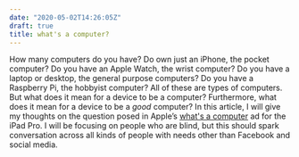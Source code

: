 ```yaml
---
date: "2020-05-02T14:26:05Z"
draft: true
title: what's a computer?
---
```


How many computers do you have? Do own just an iPhone, the pocket
computer? Do you have an Apple Watch, the wrist computer? Do you have
a laptop or desktop, the general purpose computers? Do you have a
Raspberry Pi, the hobbyist computer? All of these are types of
computers. But what does it mean for a device to be a computer?
Furthermore, what does it mean for a device to be a *good* computer?
In this article, I will give my thoughts on the question posed in
Apple’s [what's a
computer](https://9to5mac.com/2017/11/16/ipad-pro-whats-a-computer-ad/)
ad for the iPad Pro. I will be focusing on people who are blind, but
this should spark conversation across all kinds of people with needs
other than Facebook and social media.

